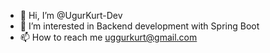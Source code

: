 - 👋 Hi, I’m @UgurKurt-Dev
- 👀 I’m interested in Backend development with Spring Boot
- 📫 How to reach me uggurkurt@gmail.com

<!---
UgurKurt-Dev/UgurKurt-Dev is a ✨ special ✨ repository because its `README.md` (this file) appears on your GitHub profile.
You can click the Preview link to take a look at your changes.
--->
